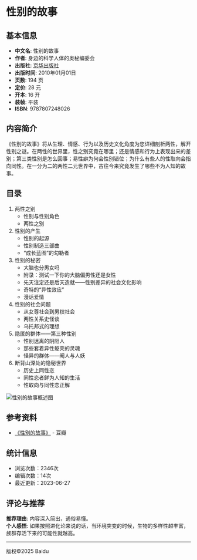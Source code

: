 # 性别的故事

## 基本信息

- **中文名**: 性别的故事
- **作者**: 身边的科学人体的奥秘编委会
- **出版社**: [京华出版社](https://baike.baidu.com/item/%E4%BA%AC%E5%8D%8E%E5%87%BA%E7%89%88%E7%A4%BE/4173150?fromModule=lemma_inlink)
- **出版时间**: 2010年01月01日
- **页数**: 194 页
- **定价**: 28 元
- **开本**: 16 开
- **装帧**: 平装
- **ISBN**: 9787807248026

## 内容简介

《性别的故事》将从生理、情感、行为以及历史文化角度为您详细剖析两性，解开性别之谜。在两性的世界里，性之别究竟在哪里；还是情感和行为上表现出来的差别；第三类性别是怎么回事；易性癖为何会性别错位；为什么有些人的性取向会指向同性。在一分为二的两性二元世界中，古往今来究竟发生了哪些不为人知的故事。

## 目录

1. 两性之别
   - 性别与性别角色
   - 两性之别
2. 性别的产生
   - 性别的起源
   - 性别制造三部曲
   - “成长蓝图”的勾勒者
3. 性别的秘密
   - 大脑也分男女吗
   - 附录：测试一下你的大脑偏男性还是女性
   - 先天注定还是后天造就——性别差异的社会文化影响
   - 奇特的“异性效应”
   - 漫话爱情
4. 性别的社会问题
   - 从女尊社会到男权社会
   - 两性关系史怪谈
   - 乌托邦式的理想
5. 隐匿的群体——第三种性别
   - 性别迷离的阴阳人
   - 那些套着异性躯壳的灵魂
   - 怪异的群体——阉人与人妖
6. 断背山深处的隐秘世界
   - 历史上同性恋
   - 同性恋者鲜为人知的生活
   - 性取向与同性恋正解

![性别的故事概述图](https://bkimg.cdn.bcebos.com/pic/3801213fb80e7becab35b6b02f2eb9389a506bf0?x-bce-process=image/format,f_auto/quality,Q_70/resize,m_lfit,limit_1,w_536)

## 参考资料

- [《性别的故事》](https://book.douban.com/subject/533aYdO6cr3_z3kATKKIz6j0NCaXM92ku7PXAONzzqIPmGapB4zqVYN85Ngq_PZpWgjEvddxddQfk-u-FU9G7_QUdOUq) - 豆瓣

## 统计信息

- 浏览次数：2346次
- 编辑次数：14次
- 最近更新：2023-06-27

## 评论与推荐

**推荐理由**: 内容深入简出，通俗易懂。  
**个人感悟**: 如果按照进化论来说的话，当环境突变的时候，生物的多样性越丰富，族群存活下来的可能性就越高。

--- 
版权©2025 Baidu 
